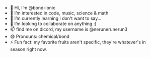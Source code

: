 - 👋 Hi, I’m @bond-ionic
- 👀 I’m interested in code, music, science & math
- 🌱 I’m currently learning i don't want to say...
- 💞️ I’m looking to collaborate on anything :)
- 📫 find me on dicord, my username is @nerunerunerun3
- 😄 Pronouns: chemical/bond
- ⚡ Fun fact: my favorite fruits aren't specific, they're whatever's in season right now.

<!---
bond-ionic/bond-ionic is a ✨ special ✨ repository because its `README.md` (this file) appears on your GitHub profile.
You can click the Preview link to take a look at your changes.
--->
